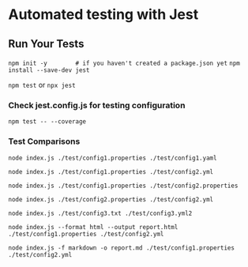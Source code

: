 # Automated testing with Jest 


## Run Your Tests
`npm init -y        # if you haven't created a package.json yet`
`npm install --save-dev jest`

`npm test`
or
`npx jest`


### Check jest.config.js for testing configuration

`npm test -- --coverage`


### Test Comparisons 

`node index.js ./test/config1.properties ./test/config1.yaml`

`node index.js ./test/config1.properties ./test/config2.yml`

`node index.js ./test/config1.properties ./test/config2.properties`

`node index.js ./test/config2.properties ./test/config2.yml`

`node index.js ./test/config3.txt ./test/config3.yml2`

`node index.js --format html --output report.html  ./test/config1.properties ./test/config2.yml`

`node index.js -f markdown -o report.md ./test/config1.properties ./test/config2.yml`
